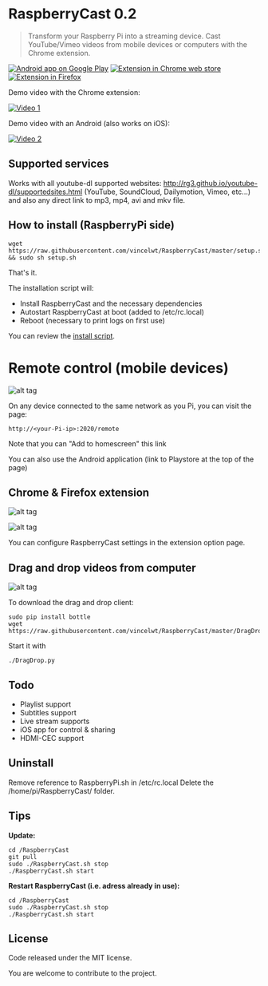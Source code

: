 # RaspberryCast 0.2
> Transform your Raspberry Pi into a streaming device.
Cast YouTube/Vimeo videos from mobile devices or computers with the Chrome extension.

[![Android app on Google Play](https://developer.android.com/images/brand/en_app_rgb_wo_60.png)](https://play.google.com/store/apps/details?id=com.kiwiidev.raspberrycast)
[![Extension in Chrome web store](https://developer.chrome.com/webstore/images/ChromeWebStore_BadgeWBorder_v2_206x58.png)](https://chrome.google.com/webstore/detail/raspberrycast/aikmhmnmlebhcjjdbjilohbpfljioeak)
[![Extension in Firefox](https://mozorg.cdn.mozilla.net/media/img/styleguide/identity/firefox/usage-standard.dd994d6216e9.png)](https://addons.mozilla.org/firefox/addon/raspberrycast/)


Demo video with the Chrome extension:

[![Video 1](http://img.youtube.com/vi/0wEcYPSm_f8/0.jpg)](http://www.youtube.com/watch?v=0wEcYPSm_f8)

Demo video with an Android (also works on iOS):

[![Video 2](http://img.youtube.com/vi/ZafqI4ZtJkI/0.jpg)](http://www.youtube.com/watch?v=ZafqI4ZtJkI)

## Supported services
Works with all youtube-dl supported websites: http://rg3.github.io/youtube-dl/supportedsites.html (YouTube, SoundCloud, Dailymotion, Vimeo, etc...) and also any direct link to mp3, mp4, avi and mkv file.

## How to install (RaspberryPi side)

```
wget https://raw.githubusercontent.com/vincelwt/RaspberryCast/master/setup.sh && sudo sh setup.sh
```
That's it.

The installation script will:
- Install RaspberryCast and the necessary dependencies
- Autostart RaspberryCast at boot (added to /etc/rc.local)
- Reboot (necessary to print logs on first use)

You can review the [install script](https://github.com/vincelwt/RaspberryCast/blob/master/setup.sh).

# Remote control (mobile devices)
![alt tag](https://raw.githubusercontent.com/vincelwt/RaspberryCast/master/images/android.png)

On any device connected to the same network as you Pi, you can visit the page:
```
http://<your-Pi-ip>:2020/remote
```
Note that you can "Add to homescreen" this link
 
You can also use the Android application (link to Playstore at the top of the page)

## Chrome & Firefox extension
![alt tag](https://raw.githubusercontent.com/vincelwt/RaspberryCast/master/images/extension.png)

![alt tag](https://raw.githubusercontent.com/vincelwt/RaspberryCast/master/images/rightclick.png)

You can configure RaspberryCast settings in the extension option page.

## Drag and drop videos from computer

![alt tag](https://raw.githubusercontent.com/vincelwt/RaspberryCast/master/images/draganddrop.png)

To download the drag and drop client:
```
sudo pip install bottle
wget https://raw.githubusercontent.com/vincelwt/RaspberryCast/master/DragDrop.py
```
Start it with
```
./DragDrop.py
```

## Todo
- Playlist support
- Subtitles support
- Live stream supports
- iOS app for control & sharing
- HDMI-CEC support

## Uninstall
Remove reference to RaspberryPi.sh in /etc/rc.local
Delete the /home/pi/RaspberryCast/ folder.

## Tips

**Update:**

```
cd /RaspberryCast
git pull
sudo ./RaspberryCast.sh stop
./RaspberryCast.sh start
```

**Restart RaspberryCast (i.e. adress already in use):**

```
cd /RaspberryCast
sudo ./RaspberryCast.sh stop
./RaspberryCast.sh start
```


## License
Code released under the MIT license. 

You are welcome to contribute to the project.
